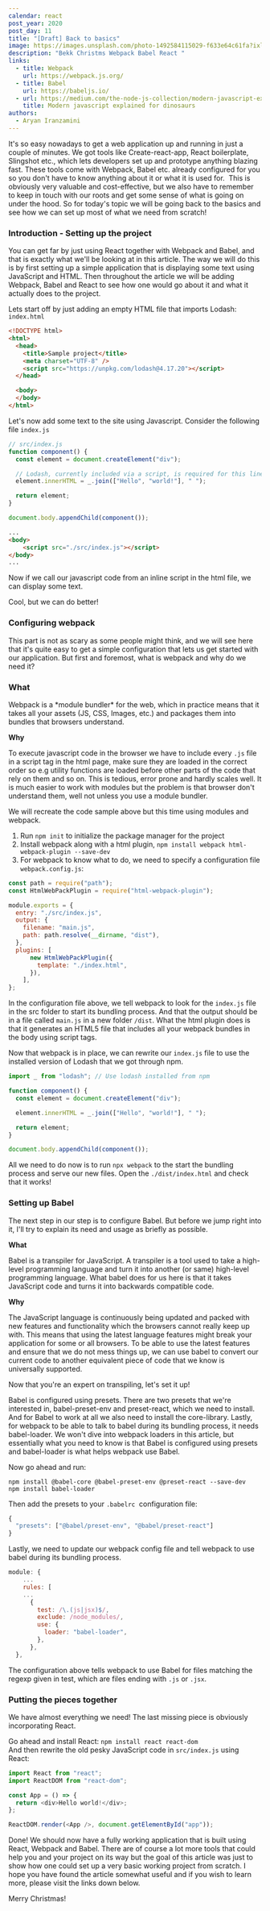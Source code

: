 ```yaml
---
calendar: react
post_year: 2020
post_day: 11
title: "[Draft] Back to basics"
image: https://images.unsplash.com/photo-1492584115029-f633e64c61fa?ixlib=rb-1.2.1&ixid=MXwxMjA3fDB8MHxwaG90by1wYWdlfHx8fGVufDB8fHw%3D&auto=format&fit=crop&w=2167&q=80
description: "Bekk Christms Webpack Babel React "
links:
  - title: Webpack
    url: https://webpack.js.org/
  - title: Babel
    url: https://babeljs.io/
  - url: https://medium.com/the-node-js-collection/modern-javascript-explained-for-dinosaurs-f695e9747b70
    title: Modern javascript explained for dinosaurs
authors:
  - Aryan Iranzamini
---
```

It's so easy nowadays to get a web application up and running in just a couple of minutes. We got tools like Create-react-app, React boilerplate, Slingshot etc., which lets developers set up and prototype anything blazing fast. These tools come with Webpack, Babel etc. already configured for you so you don't have to know anything about it or what it is used for.  This is obviously very valuable and cost-effective, but we also have to remember to keep in touch with our roots and get some sense of what is going on under the hood. So for today's topic we will be going back to the basics and see how we can set up most of what we need from scratch!

### Introduction - Setting up the project

You can get far by just using React together with Webpack and Babel, and that is exactly what we'll be looking at in this article. The way we will do this is by first setting up a simple application that is displaying some text using JavaScript and HTML. Then throughout the article we will be adding Webpack, Babel and React to see how one would go about it and what it actually does to the project.

Lets start off by just adding an empty HTML file that imports Lodash:\
`index.html` 

```html
<!DOCTYPE html>
<html>
  <head>
    <title>Sample project</title>
    <meta charset="UTF-8" />
    <script src="https://unpkg.com/lodash@4.17.20"></script>
  </head>

  <body>
  </body>
</html>
```

Let's now add some text to the site using Javascript. Consider the following file `index.js`

```javascript
// src/index.js
function component() {
  const element = document.createElement("div");

  // Lodash, currently included via a script, is required for this line to work
  element.innerHTML = _.join(["Hello", "world!"], " ");

  return element;
}

document.body.appendChild(component());
```

```html
...
<body>
    <script src="./src/index.js"></script>
</body>
...
```

Now if we call our javascript code from an inline script in the html file, we can display some text.

Cool, but we can do better!

### Configuring webpack

This part is not as scary as some people might think, and we will see here that it's quite easy to get a simple configuration that lets us get started with our application. But first and foremost, what is webpack and why do we need it?

### What

Webpack is a \*module bundler\* for the web, which in practice means that it takes all your assets (JS, CSS, Images, etc.) and packages them into bundles that browsers understand.

**Why**

To execute javascript code in the browser we have to include every `.js` file in a script tag in the html page, make sure they are loaded in the correct order so e.g utility functions are loaded before other parts of the code that rely on them and so on. This is tedious, error prone and hardly scales well. It is much easier to work with modules but the problem is that browser don't understand them, well not unless you use a module bundler.

We will recreate the code sample above but this time using modules and webpack.

1. Run `npm init` to initialize the package manager for the project
2. Install webpack along with a html plugin, `npm install webpack html-webpack-plugin --save-dev`
3. For webpack to know what to do, we need to specify a configuration file `webpack.config.js`:

```javascript
const path = require("path");
const HtmlWebPackPlugin = require("html-webpack-plugin");

module.exports = {
  entry: "./src/index.js",
  output: {
    filename: "main.js",
    path: path.resolve(__dirname, "dist"),
  },
  plugins: [
      new HtmlWebPackPlugin({
        template: "./index.html",
      }),
    ],
};
```

In the configuration file above, we tell webpack to look for the `index.js` file in the src folder to start its bundling process. And that the output should be in a file called `main.js` in a new folder `/dist`. What the html plugin does is that it generates an HTML5 file that includes all your webpack bundles in the body using script tags.

Now that webpack is in place, we can rewrite our `index.js` file to use the installed version of Lodash that we got through npm.

```javascript
import _ from "lodash"; // Use lodash installed from npm

function component() {
  const element = document.createElement("div");

  element.innerHTML = _.join(["Hello", "world!"], " ");

  return element;
}

document.body.appendChild(component());
```

All we need to do now is to run `npx webpack` to the start the bundling process and serve our new files. Open the `./dist/index.html` and check that it works!

### Setting up Babel

The next step in our step is to configure Babel. But before we jump right into it, I'll try to explain its need and usage as briefly as possible.

**What**

Babel is a transpiler for JavaScript. A transpiler is a tool used to take a high-level programming language and turn it into another (or same) high-level programming language. What babel does for us here is that it takes JavaScript code and turns it into backwards compatible code.

**Why**

The JavaScript language is continuously being updated and packed with new features and functionality which the browsers cannot really keep up with. This means that using the latest language features might break your application for some or all browsers. To be able to use the latest features and ensure that we do not mess things up, we can use babel to convert our current code to another equivalent piece of code that we know is universally supported.

Now that you're an expert on transpiling, let's set it up!

Babel is configured using presets. There are two presets that we're interested in, babel-preset-env and preset-react, which we need to install. And for Babel to work at all we also need to install the core-library. Lastly, for webpack to be able to talk to babel during its bundling process, it needs babel-loader. We won't dive into webpack loaders in this article, but essentially what you need to know is that Babel is configured using presets and babel-loader is what helps webpack use Babel.

Now go ahead and run:

`npm install @babel-core @babel-preset-env @preset-react --save-dev`\
`npm install babel-loader`

Then add the presets to your `.babelrc`  configuration file:

```javascript
{
  "presets": ["@babel/preset-env", "@babel/preset-react"]
}
```

Lastly, we need to update our webpack config file and tell webpack to use babel during its bundling process.

```javascript
module: {
    ...
    rules: [
    ...
      {
        test: /\.(js|jsx)$/,
        exclude: /node_modules/,
        use: {
          loader: "babel-loader",
        },
      },
  },
```

The configuration above tells webpack to use Babel for files matching the regexp given in test, which are files ending with `.js` or `.jsx`.

### Putting the pieces together

We have almost everything we need! The last missing piece is obviously incorporating React.

Go ahead and install React: `npm install react react-dom`\
And then rewrite the old pesky JavaScript code in `src/index.js` using React:

```javascript
import React from "react";
import ReactDOM from "react-dom";

const App = () => {
  return <div>Hello world!</div>;
};

ReactDOM.render(<App />, document.getElementById("app"));
```

Done! We should now have a fully working application that is built using React, Webpack and Babel. There are of course a lot more tools that could help you and your project on its way but the goal of this article was just to show how one could set up a very basic working project from scratch. I hope you have found the article somewhat useful and if you wish to learn more, please visit the links down below.

Merry Christmas!